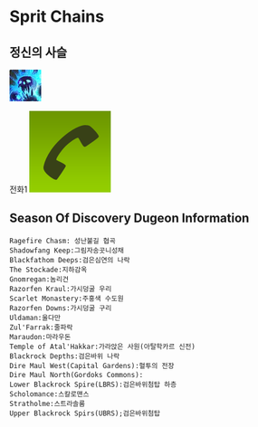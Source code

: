 # Sprit Chains


## 정신의 사슬
![정신사슬](./res/정신의사슬.png)

전화1
![1](./res/1.png) 

## Season Of Discovery Dugeon Information
```
Ragefire Chasm: 성난불길 협곡
Shadowfang Keep:그림자송곳니성채
Blackfathom Deeps:검은심연의 나락
The Stockade:지하감옥
Gnomregan:놈리건
Razorfen Kraul:가시덩굴 우리
Scarlet Monastery:주홍색 수도원
Razorfen Downs:가시덩굴 구리
Uldaman:울다만
Zul'Farrak:줄파락
Maraudon:마라우돈
Temple of Atal'Hakkar:가라앉은 사원(아탈학카르 신전)
Blackrock Depths:검은바위 나락
Dire Maul West(Capital Gardens):혈투의 전장
Dire Maul North(Gordoks Commons):
Lower Blackrock Spire(LBRS):검은바위첨탑 하층
Scholomance:스칼로맨스
Stratholme:스트라솔룸
Upper Blackrock Spirs(UBRS);검은바위첨탑

```
